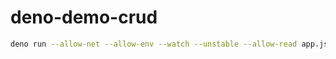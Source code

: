 # deno-demo-crud

```bash
deno run --allow-net --allow-env --watch --unstable --allow-read app.js
```
